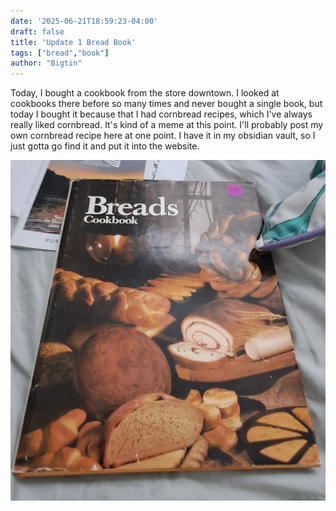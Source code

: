 ```yaml
---
date: '2025-06-21T18:59:23-04:00'
draft: false
title: 'Update 1 Bread Book'
tags: ["bread","book"]
author: "Bigtin"
---
```

Today, I bought a cookbook from the store downtown. I looked at cookbooks there before so many times and never bought a single book, but today I bought it because that I had cornbread recipes, which I've always really liked cornbread. It's kind of a meme at this point. I'll probably post my own cornbread recipe here at one point. I have it in my obsidian vault, so I just gotta go find it and put it into the website.

!["book about bread"](static/images/bread-book/bread-book.jpg)